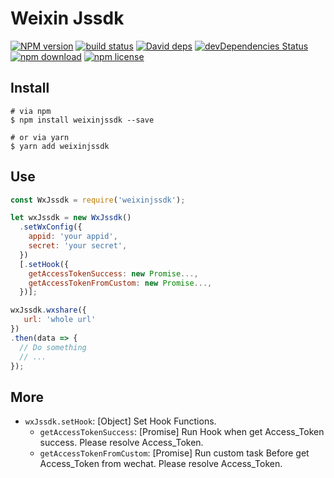 # Weixin Jssdk

[![NPM version][npm-image]][npm-url]
[![build status][travis-image]][travis-url]
[![David deps][david-image]][david-url]
[![devDependencies Status][david-dev-image]][david-dev-url]
[![npm download][download-image]][download-url]
[![npm license][license-image]][download-url]

[npm-image]: https://img.shields.io/npm/v/weixinjssdk.svg?style=flat-square
[npm-url]: https://npmjs.org/package/weixinjssdk
[travis-image]: https://img.shields.io/travis/cycdpo/weixinjssdk.svg?style=flat-square
[travis-url]: https://travis-ci.org/cycdpo/weixinjssdk
[david-image]: https://img.shields.io/david/cycdpo/weixinjssdk.svg?style=flat-square
[david-url]: https://david-dm.org/cycdpo/weixinjssdk
[david-dev-image]: https://david-dm.org/cycdpo/weixinjssdk/dev-status.svg?style=flat-square
[david-dev-url]: https://david-dm.org/cycdpo/weixinjssdk?type=dev
[download-image]: https://img.shields.io/npm/dm/weixinjssdk.svg?style=flat-square
[download-url]: https://npmjs.org/package/weixinjssdk
[license-image]: https://img.shields.io/npm/l/weixinjssdk.svg?style=flat-square

## Install
```shell
# via npm
$ npm install weixinjssdk --save

# or via yarn
$ yarn add weixinjssdk
```

## Use
```javascript
const WxJssdk = require('weixinjssdk');

let wxJssdk = new WxJssdk()
  .setWxConfig({
    appid: 'your appid',
    secret: 'your secret',
  })
  [.setHook({
    getAccessTokenSuccess: new Promise...,
    getAccessTokenFromCustom: new Promise...,
  })];

wxJssdk.wxshare({
   url: 'whole url'
})
.then(data => {
  // Do something
  // ...
});
```

## More
* `wxJssdk.setHook`: [Object] Set Hook Functions.
  * `getAccessTokenSuccess`: [Promise] Run Hook when get Access_Token success. Please resolve Access_Token.
  * `getAccessTokenFromCustom`: [Promise] Run custom task Before get Access_Token from wechat. Please resolve Access_Token.


